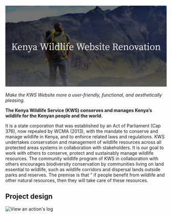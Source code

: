 ![View an action's log](./img/Kenya_Wildlife_Website_Renovation.png)

<!-- Project Description -->
_Make the KWS Website more a user-friendly, functional, and aesthetically pleasing._

<!-- Kenya Wildlife Service -->
**The Kenya Wildlife Service (KWS) conserves and manages Kenya’s wildlife for the Kenyan people and the world.**

It is a state corporation that was established by an Act of Parliament (Cap 376), now repealed by WCMA (2013), with the mandate to conserve and manage wildlife in Kenya, and to enforce related laws and regulations.
KWS undertakes conservation and management of wildlife resources across all protected areas systems in collaboration with stakeholders. It is our goal to work with others to conserve, protect and sustainably manage wildlife resources. The community wildlife program of KWS in collaboration with others encourages biodiversity conservation by communities living on land essential to wildlife, such as wildlife corridors and dispersal lands outside parks and reserves. The premise is that " if people benefit from wildlife and other natural resources, then they will take care of these resources.

<!-- Kenya Wildlife Service New website description -->


<!-- Kenya Wildlife Service New website Dseign -->
## Project design 
![View an action's log](./img/bg-project.png)


<!-- Table of Contents (Optional) -->


<!-- How to Install and Run the Project -->

<!-- How to Use the Project -->

<!-- Include Credits -->

<!-- Add a License -->

<!-- Badges -->